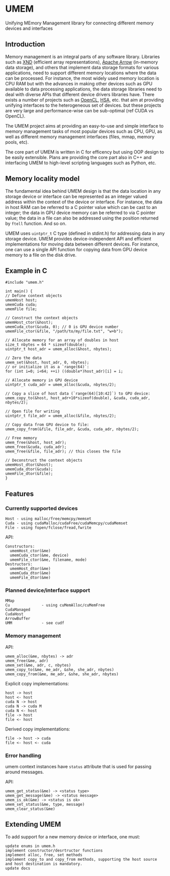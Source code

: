 # UMEM
Unifying MEmory Management library for connecting different memory devices and interfaces

## Introduction

Memory management is an integral parts of any software
library. Libraries such as [XND](https://xnd.io) (efficient array representations),
[Apache Arrow](https://arrow.apache.org/) (in-memory data storage), 
and others that implement data storage formats
for various applications, need to support different memory locations
where the data can be processed. For instance, the most widely used memory location
is CPU RAM but with the advances in making other devices such as GPU
available to data processing applications, the data storage libraries
need to deal with diverse APIs that different device drivers libraries
have. There exists a number of projects such as [OpenCL](https://www.khronos.org/opencl/),
[HSA](https://en.wikipedia.org/wiki/Heterogeneous_System_Architecture), etc.
that aim at providing unifying interfaces to the heterogeneous set of
devices. but these projects are very large and performance-wise can be
sub-optimal (ref CUDA vs OpenCL).

The UMEM project aims at providing an easy-to-use and simple
interface to memory management tasks of most popular devices such as
CPU, GPU, as well as different memory management interfaces (files, mmap, memory pools, etc).

The core part of UMEM is written in C for efficency but using OOP
design to be easily extensible. Plans are providing the core part also in C++ and 
interfacing UMEM to high-level scripting languages such as Python, etc. 

## Memory locality model

The fundamental idea behind UMEM design is that the data location in any storage device 
or interface can be represented as an integer valued address within the context of the
device or interface. For instance, the data in host RAM can be referred to a C pointer value 
which can be cast to an integer; the data in GPU device memory can be referred to via C pointer value;
the data in a file can also be addressed using the position returned by `ftell` function. And so on.

UMEM uses `uintptr_t` C type (defined in stdint.h) for addressing data in any storage device.
UMEM provides device-independent API and efficient implementations for moving data between different devices.
For instance, one can use a single API function for copying data from GPU device memory to a file on the disk drive.

## Example in C

```
#include "umem.h"

int main() {
// Define context objects 
umemHost host;
umemCuda cuda;
umemFile file;

// Construct the context objects
umemHost_ctor(&host);
umemCuda_ctor(&cuda, 0); // 0 is GPU device number
umemFile_ctor(&file, "/path/to/my/file.txt", "w+b");

// Allocate memory for an array of doubles in host
size_t nbytes = 64 * sizeof(double);
uintptr_t host_adr = umem_alloc(&host, nbytes);

// Zero the data
umem_set(&host, host_adr, 0, nbytes);
// or initialize it as a `range(64)`:
for (int i=0; i<64; ++i) ((double*)host_adr)[i] = i;

// Allocate memory in GPU device
uintptr_t cuda_adr = umem_alloc(&cuda, nbytes/2);

// Copy a slice of host data (`range(64)[10:42]`) to GPU device:
umem_copy_to(&host, host_adr+10*sizeof(double), &cuda, cuda_adr, nbytes/2);

// Open file for writing
uintptr_t file_adr = umem_alloc(&file, nbytes/2);

// Copy data from GPU device to file:
umem_copy_from(&file, file_adr, &cuda, cuda_adr, nbytes/2);

// Free memory
umem_free(&host, host_adr);
umem_free(&cuda, cuda_adr);
umem_free(&file, file_adr); // this closes the file

// Deconstruct the context objects
umemHost_dtor(&host);
umemCuda_dtor(&cuda);
umemFile_dtor(&file);
}
```

## Features

### Currently supported devices

```
Host - using malloc/free/memcpy/memset
Cuda - using cudaMalloc/cudaFree/cudaMemcpy/cudaMemset
File - using fopen/fclose/fread,fwrite
```

API:
```
Constructors:
  umemHost_ctor(&me)
  umemCuda_ctor(&me, device)
  umemFile_ctor(&me, filename, mode)
Destructors:
  umemHost_dtor(&me)
  umemCuda_dtor(&me)
  umemFile_dtor(&me)
```

### Planned device/interface support

```
MMap
Cu              - using cuMemAlloc/cuMemFree
CudaManaged
CudaHost
ArrowBuffer
UMM             - see cudf
```

### Memory management

API:
```
umem_alloc(&me, nbytes) -> adr
umem_free(&me, adr)
umem_set(&me, adr, c, nbytes)
umem_copy_to(&me, me_adr, &she, she_adr, nbytes)
umem_copy_from(&me, me_adr, &she, she_adr, nbytes)
```

Explicit copy implementations:
```
host -> host
host <- host
cuda N -> host
cuda N -> cuda M
cuda N <- host
file -> host
file <- host
```

Derived copy implementations:
```
file -> host -> cuda
file <- host <- cuda
```


### Error handling

umem context instances have `status` attribute that is used for passing around messages.

API:
```
umem_get_status(&me) -> <status type>
umem_get_message(&me) -> <status message>
umem_is_ok(&me) -> <status is ok>
umem_set_status(&me, type, message)
umem_clear_status(&me)
```

## Extending UMEM

To add support for a new memory device or interface, one must:
```
update enums in umem.h
implement constructor/desrtructor functions
implement alloc, free, set methods
implement copy_to and copy_from methods, supporting the host source and host destination is mandatory.
update docs
```
